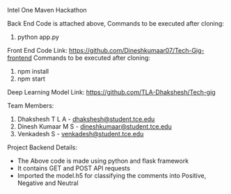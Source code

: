 Intel One Maven Hackathon

Back End Code is attached above,
Commands to be executed after cloning:
1. python app.py

Front End Code Link: https://github.com/Dineshkumaar07/Tech-Gig-frontend
Commands to be executed after cloning:
1. npm install
2. npm start

Deep Learning Model Link: https://github.com/TLA-Dhakshesh/Tech-gig

Team Members:

1. Dhakshesh T L A    - dhakshesh@student.tce.edu
2. Dinesh Kumaar M S  - dineshkumaar@student.tce.edu
3. Venkadesh S        - venkadesh@student.tce.edu

Project Backend Details:

- The Above code is made using python and flask framework
- It contains GET and POST API requests
- Imported the model.h5 for classifying the comments into Positive, Negative and Neutral
